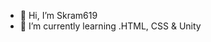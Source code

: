 - 👋 Hi, I’m Skram619
- 🌱 I’m currently learning .HTML, CSS & Unity


<!---
Skram619/Skram619 is a ✨ special ✨ repository because its `README.md` (this file) appears on your GitHub profile.
You can click the Preview link to take a look at your changes.
--->

